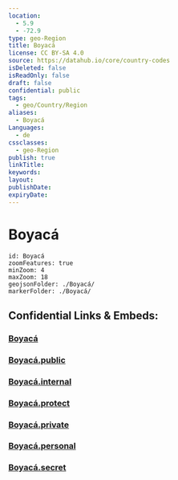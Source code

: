 ```yaml
---
location:
  - 5.9
  - -72.9
type: geo-Region
title: Boyacá
license: CC BY-SA 4.0
source: https://datahub.io/core/country-codes
isDeleted: false
isReadOnly: false
draft: false
confidential: public
tags:
  - geo/Country/Region
aliases:
  - Boyacá
Languages:
  - de
cssclasses:
  - geo-Region
publish: true
linkTitle:
keywords:
layout:
publishDate:
expiryDate:
---
```


# Boyacá

```leaflet
id: Boyacá
zoomFeatures: true 
minZoom: 4 
maxZoom: 18
geojsonFolder: ./Boyacá/
markerFolder: ./Boyacá/
```


## Confidential Links & Embeds: 

### [Boyacá](/_Standards/Earth/Continent/America~South/Colombia/departments~Colombia/Boyacá.md) 

### [Boyacá.public](/_public/Earth/Continent/America~South/Colombia/departments~Colombia/Boyacá.public.md) 

### [Boyacá.internal](/_internal/Earth/Continent/America~South/Colombia/departments~Colombia/Boyacá.internal.md) 

### [Boyacá.protect](/_protect/Earth/Continent/America~South/Colombia/departments~Colombia/Boyacá.protect.md) 

### [Boyacá.private](/_private/Earth/Continent/America~South/Colombia/departments~Colombia/Boyacá.private.md) 

### [Boyacá.personal](/_personal/Earth/Continent/America~South/Colombia/departments~Colombia/Boyacá.personal.md) 

### [Boyacá.secret](/_secret/Earth/Continent/America~South/Colombia/departments~Colombia/Boyacá.secret.md)

